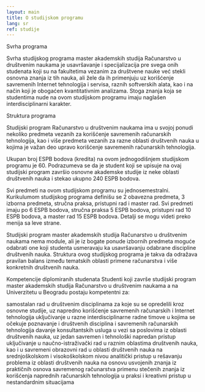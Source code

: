 ```yaml
---
layout: main
title: O studijskom programu
lang: sr
ref: studije
---
```


Svrha programa

Svrha studijskog programa master akademskih studija Računarstvo u društvenim naukama je usavršavanje i specijalizacija pre svega onih studenata koji su na fakultetima vezanim za društvene nauke već stekli osnovna znanja iz tih nauka, ali žele da ih primenjuju uz korišćenje savremenih Internet tehnologija i servisa, raznih softverskih alata, kao i na način koji je obogaćen kvantitativnim analizama. Stoga znanja koja se studentima nude na ovom studijskom programu imaju naglašen interdisciplinarni karakter.

Struktura programa

Studijski program Računarstvo u društvenim naukama ima u svojoj ponudi nekoliko predmeta vezanih za korišćenje savremenih računarskih tehnologija, kao i više predmeta vezanih za razne oblasti društvenih nauka u kojima je važan deo upravo korišćenje savremenih računarskih tehnologija.

Ukupan broj ESPB bodova (kredita) na ovom jednogodišnjem studijskom programu je 60. Podrazumeva se da je student koji se upisuje na ovaj studijski program završio osnovne akademske studije iz neke oblasti društvenih nauka i stekao ukupno 240 ESPB bodova.

Svi predmeti na ovom studijskom programu su jednosemestralni. Kurikulumom studijskog programa definišu se 2 obavezna predmeta, 3 izborna predmeta, stručna praksa, pristupni rad i master rad. Svi predmeti imaju po 6 ESPB bodova, stručna praksa 5 ESPB bodova, pristupni rad 10 ESPB bodova, a master rad 15 ESPB bodova. Detalji se mogu videti preko menija sa leve strane.

Studijski program master akademskih studija Računarstvo u društvenim naukama nema module, ali je iz bogate ponude izbornih predmeta moguće odabrati one koji studenta usmeravaju ka usavršavanju odabrane discipline društvenih nauka. Struktura ovog studijskog programa je takva da odražava pravilan balans između tematskih oblasti primene računarstva i više konkretnih društvenih nauka.

Kompetencije diplomiranih studenata
Studenti koji završe studijski program master akademskih studija Računarstvo u društvenim naukama a na Univerzitetu u Beogradu postaju kompetentni za:

samostalan rad u društvenim disciplinama za koje su se opredelili kroz osnovne studije, uz napredno korišćenje savremenih računarskih i Internet tehnologija
uključivanje u razne interdisciplinarne radne timove u kojima se očekuje poznavanje i društvenih disciplina i savremenih računarskih tehnologija
davanje konsultantskih usluga u vezi sa poslovima iz oblasti društvenih nauka, uz jedan savremen i tehnološki napredan pristup
uključivanje u naučno-istraživački rad u raznim oblastima društvenih nauka, kao i u savremeni obrazovni rad u oblasti društvenih nauka na srednjoškolskom i visokoškolskom nivou
analitički pristup u rešavanju problema iz oblasti društvenih nauka na osnovu usvojenih znanja iz praktičnih osnova savremenog računarstva
primenu stečenih znanja iz korišćenja naprednih računarskih tehnologija u praksi i kreativni pristup u nestandardnim situacijama